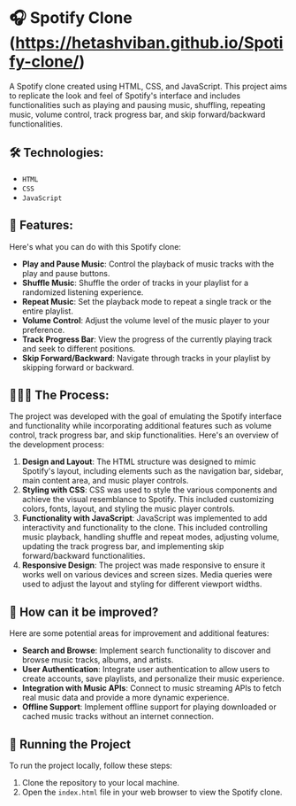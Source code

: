 # 🎧 Spotify Clone (https://hetashviban.github.io/Spotify-clone/)
A Spotify clone created using HTML, CSS, and JavaScript. This project aims to replicate the look and feel of Spotify's interface and includes functionalities such as playing and pausing music, shuffling, repeating music, volume control, track progress bar, and skip forward/backward functionalities.

## 🛠️ Technologies:
- `HTML`
- `CSS`
- `JavaScript`

## 🚀 Features:
Here's what you can do with this Spotify clone:

- **Play and Pause Music**: Control the playback of music tracks with the play and pause buttons.
- **Shuffle Music**: Shuffle the order of tracks in your playlist for a randomized listening experience.
- **Repeat Music**: Set the playback mode to repeat a single track or the entire playlist.
- **Volume Control**: Adjust the volume level of the music player to your preference.
- **Track Progress Bar**: View the progress of the currently playing track and seek to different positions.
- **Skip Forward/Backward**: Navigate through tracks in your playlist by skipping forward or backward.

## 👩🏽‍🍳 The Process:
The project was developed with the goal of emulating the Spotify interface and functionality while incorporating additional features such as volume control, track progress bar, and skip functionalities. Here's an overview of the development process:

1. **Design and Layout**: The HTML structure was designed to mimic Spotify's layout, including elements such as the navigation bar, sidebar, main content area, and music player controls.
2. **Styling with CSS**: CSS was used to style the various components and achieve the visual resemblance to Spotify. This included customizing colors, fonts, layout, and styling the music player controls.
3. **Functionality with JavaScript**: JavaScript was implemented to add interactivity and functionality to the clone. This included controlling music playback, handling shuffle and repeat modes, adjusting volume, updating the track progress bar, and implementing skip forward/backward functionalities.
4. **Responsive Design**: The project was made responsive to ensure it works well on various devices and screen sizes. Media queries were used to adjust the layout and styling for different viewport widths.

## 💭 How can it be improved?
Here are some potential areas for improvement and additional features:

- **Search and Browse**: Implement search functionality to discover and browse music tracks, albums, and artists.
- **User Authentication**: Integrate user authentication to allow users to create accounts, save playlists, and personalize their music experience.
- **Integration with Music APIs**: Connect to music streaming APIs to fetch real music data and provide a more dynamic experience.
- **Offline Support**: Implement offline support for playing downloaded or cached music tracks without an internet connection.

## 🚦 Running the Project
To run the project locally, follow these steps:

1. Clone the repository to your local machine.
2. Open the `index.html` file in your web browser to view the Spotify clone.
